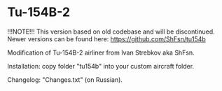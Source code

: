 # Tu-154B-2
!!!NOTE!!! This version based on old codebase and will be discontinued. Newer versions can be found here: https://github.com/ShFsn/tu154b

Modification of Tu-154B-2 airliner from Ivan Strebkov aka ShFsn.

Installation: copy folder "tu154b" into your custom aircraft folder.

Changelog: "Changes.txt" (on Russian).
